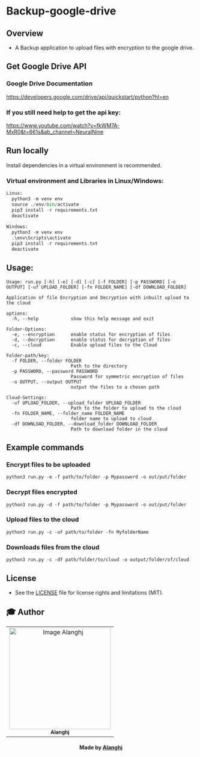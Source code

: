 # Backup-google-drive

## Overview
* A Backup application to upload files with encryption to the google drive.

## Get Google Drive API 
### Google Drive Documentation
  https://developers.google.com/drive/api/quickstart/python?hl=en
  
  
### If you still need help to get the api key:
  https://www.youtube.com/watch?v=fkWM7A-MxR0&t=661s&ab_channel=NeuralNine
    

## Run locally
Install dependencies in a virtual environment is recommended.

### Virtual environment and Libraries in Linux/Windows:

```python 
Linux:
  python3 -m venv env
  source ./env/bin/activate
  pip3 install -r requirements.txt
  deactivate
  
Windows:
  python3 -m venv env
  .\env\Scripts\activate
  pip3 install -r requirements.txt
  deactivate
```
## Usage:

```shell
Usage: run.py [-h] [-e] [-d] [-c] [-f FOLDER] [-p PASSWORD] [-o OUTPUT] [-uf UPLOAD_FOLDER] [-fn FOLDER_NAME] [-df DOWNLOAD_FOLDER]

Application of file Encryption and Decryption with inbuilt upload to the cloud

options:
  -h, --help            show this help message and exit

Folder-Options:
  -e, --encryption      enable status for encryption of files
  -d, --decryption      enable status for decryption of files
  -c, --cloud           Enable upload files to the Cloud

Folder-path/key:
  -f FOLDER, --folder FOLDER
                        Path to the directory
  -p PASSWORD, --password PASSWORD
                        Password for symmetric encryption of files
  -o OUTPUT, --output OUTPUT
                        output the files to a chosen path

Cloud-Settings:
  -uf UPLOAD_FOLDER, --upload_folder UPLOAD_FOLDER
                        Path to the folder to upload to the cloud
  -fn FOLDER_NAME, --folder_name FOLDER_NAME
                        folder name to upload to cloud
  -df DOWNLOAD_FOLDER, --download_folder DOWNLOAD_FOLDER
                        Path to download folder in the cloud
```


## Example commands

### Encrypt files to be uploaded
```
python3 run.py -e -f path/to/folder -p Mypassword -o out/put/folder
```
### Decrypt files encrypted
```
python3 run.py -d -f path/to/folder -p Mypassword -o out/put/folder
```
### Upload files to the cloud
```
python3 run.py -c -uf path/to/folder -fn MyfolderName
```
### Downloads files from the cloud

```
python3 run.py -c -df path/folder/to/cloud -o output/folder/of/cloud
```

## License

* See the [LICENSE](LICENSE.md) file for license rights and limitations (MIT).


## :mortar_board: Author


<table align="center">
    <tr>
        <td align="center">
            <a href="https://github.com/Alanghj">
                <img src="https://user-images.githubusercontent.com/81534309/218480249-255e240a-d7bc-4884-b7ac-bd9f00deb255.png" width="270px;" height="270px;" alt="Image Alanghj" />
                <br />
                <sub><b>Alanghj</b></sub>
            </a>
        </td>    
    </tr>
</table>
<h4 align="center">
   Made by <a href="https://github.com/Alanghj" target="#"> Alanghj</a>
</h4>
